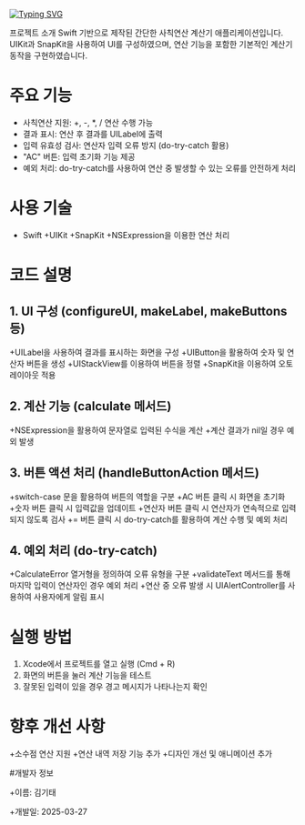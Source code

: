 [![Typing SVG](https://readme-typing-svg.demolab.com?font=Bungee+Tint&size=35&pause=1000&color=F73B98&width=435&lines=Calculator+II)](https://git.io/typing-svg)

프로젝트 소개
Swift 기반으로 제작된 간단한 사칙연산 계산기 애플리케이션입니다. UIKit과 SnapKit을 사용하여 UI를 구성하였으며, 연산 기능을 포함한 기본적인 계산기 동작을 구현하였습니다.

# 주요 기능

+ 사칙연산 지원: +, -, *, / 연산 수행 가능
+ 결과 표시: 연산 후 결과를 UILabel에 출력
+ 입력 유효성 검사: 연산자 입력 오류 방지 (do-try-catch 활용)
+ "AC" 버튼: 입력 초기화 기능 제공
+ 예외 처리: do-try-catch를 사용하여 연산 중 발생할 수 있는 오류를 안전하게 처리

# 사용 기술

+ Swift
+UIKit
+SnapKit
+NSExpression을 이용한 연산 처리

# 코드 설명

## 1. UI 구성 (configureUI, makeLabel, makeButtons 등)

+UILabel을 사용하여 결과를 표시하는 화면을 구성
+UIButton을 활용하여 숫자 및 연산자 버튼을 생성
+UIStackView를 이용하여 버튼을 정렬
+SnapKit을 이용하여 오토레이아웃 적용

## 2. 계산 기능 (calculate 메서드)

+NSExpression을 활용하여 문자열로 입력된 수식을 계산
+계산 결과가 nil일 경우 예외 발생

## 3. 버튼 액션 처리 (handleButtonAction 메서드)

+switch-case 문을 활용하여 버튼의 역할을 구분
+AC 버튼 클릭 시 화면을 초기화
+숫자 버튼 클릭 시 입력값을 업데이트
+연산자 버튼 클릭 시 연산자가 연속적으로 입력되지 않도록 검사
+= 버튼 클릭 시 do-try-catch를 활용하여 계산 수행 및 예외 처리

## 4. 예외 처리 (do-try-catch)

+CalculateError 열거형을 정의하여 오류 유형을 구분
+validateText 메서드를 통해 마지막 입력이 연산자인 경우 예외 처리
+연산 중 오류 발생 시 UIAlertController를 사용하여 사용자에게 알림 표시

# 실행 방법

1. Xcode에서 프로젝트를 열고 실행 (Cmd + R)
2. 화면의 버튼을 눌러 계산 기능을 테스트
3. 잘못된 입력이 있을 경우 경고 메시지가 나타나는지 확인

# 향후 개선 사항

+소수점 연산 지원
+연산 내역 저장 기능 추가
+디자인 개선 및 애니메이션 추가

#개발자 정보

+이름: 김기태

+개발일: 2025-03-27
